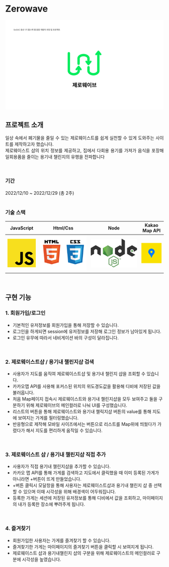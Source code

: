 # Zerowave

<p align="center">
  <img src="./Imgs/main.png" width="800px">
</p>




## 프로젝트 소개



<p align="justify">
일상 속에서 폐기물을 줄일 수 있는 제로웨이스트를 쉽게 실천할 수 있게 도와주는 사이트를 제작하고자 했습니다.<br>
제로웨이스트 샵의 위치 정보를 제공하고, 집에서 다회용 용기를 가져가 음식을 포장해 일회용품을 줄이는 용기내 챌린지의 유행을 전파합니다
</p>

<br>

### 기간
2022/12/10 ~ 2022/12/29 (총 2주)
<br>
<br>

### 기술 스택

| JavaScript | Html/Css |  Node   |  Kakao Map API   |
| :--------: | :--------: | :------: | :-----: |
|   ![js]    |   ![htmlCss]    | ![nodejs] | ![kakao] |

<br>

## 구현 기능

### 1. 회원가입/로그인
- 기본적인 유저정보를 회원가입을 통해 저장할 수 있습니다.
- 로그인을 하게되면 session에 유저정보를 저장해 로그인 정보가 남아있게 됩니다.
- 로그인 유무에 따라서 네비게이션 바의 구성이 달라집니다.

<br>

### 2. 제로웨이스트샵 / 용기내 챌린지샵 검색
- 사용자가 지도를 움직여 제로웨이스트샵 및 용기내 챌린지 샵을 조회할 수 있습니다.
- 카카오맵 API를 사용해 포커스된 위치의 위도경도값을 활용해 디비에 저장된 값을 불러옵니다.
- 처음 Map페이지 접속시 제로웨이스트와 용기내 챌린지샵을 모두 보여주고 둘을 구분하기 위해 제로웨이브의 메인컬러로 나눠 UI를 구성했습니다.
- 리스트의 버튼을 통해 제로웨이스트와 용기내 챌릭지샵 버튼의 value를 통해 지도에 보여지는 가게를 필터링했습니다.
- 반응형으로 제작해 모바일 사이즈에서는 버튼으로 리스트를 Map위에 띄웠다가 가렸다가 해서 지도를 편리하게 움직일 수 있습니다.

<br>

### 3. 제로웨이스트 샵 / 용기내 챌린지샵 직접 추가 
- 사용자가 직접 용기내 챌린지샵을 추가할 수 있습니다.
- 카카오 맵 API를 통해 가게를 검색하고 지도에서 클릭했을 때 이미 등록된 가게가 아니라면 +버튼이 뜨게 만들었습니다.
- +버튼 클릭시 모달창을 통해 사용자는 제로웨이스트샵과 용기내 챌린지 샵 중 선택할 수 있으며 이때 시각성을 위해 배경색이 어두워집니다. 
- 등록한 가게는 세션에 저장된 유저정보를 통해 디비에서 값을 조회하고, 마이페이지의 내가 등록한 장소에 뿌려주게 됩니다.

<br>

### 4. 즐겨찾기
- 회원가입한 사용자는 가게를 즐겨찾기 할 수 있습니다.
- 즐겨찾기한 가게는 마이페이지의 즐겨찾기 버튼을 클릭할 시 보여지게 됩니다.
- 제로웨이스트 샵과 용기내챌린지 샵의 구분을 위해 제로웨이스트의 메인컬러로 구분에 시각성을 높였습니다.

<br>



<!-- Stack Icon Refernces -->

[js]: /Imgs/js.png
[htmlCss]:  /Imgs/html_css_logo.png
[nodejs]:  /Imgs/Node.js_logo.svg.png
[kakao]:  /Imgs/kakaoApi.png
